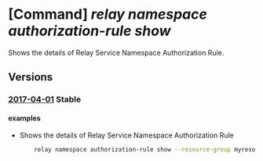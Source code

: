 # [Command] _relay namespace authorization-rule show_

Shows the details of Relay Service Namespace Authorization Rule.

## Versions

### [2017-04-01](/Resources/mgmt-plane/L3N1YnNjcmlwdGlvbnMve30vcmVzb3VyY2Vncm91cHMve30vcHJvdmlkZXJzL21pY3Jvc29mdC5yZWxheS9uYW1lc3BhY2VzL3t9L2F1dGhvcml6YXRpb25ydWxlcy97fQ==/2017-04-01.xml) **Stable**

<!-- mgmt-plane /subscriptions/{}/resourcegroups/{}/providers/microsoft.relay/namespaces/{}/authorizationrules/{} 2017-04-01 -->

#### examples

- Shows the details of Relay Service Namespace Authorization Rule
    ```bash
        relay namespace authorization-rule show --resource-group myresourcegroup --namespace-name mynamespace --name myauthorule
    ```
